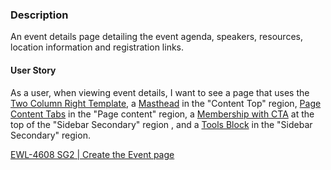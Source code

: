 ### Description
An event details page detailing the event agenda, speakers, resources, location information and registration links.

#### User Story
As a user, when viewing event details, I want to see a page that uses the [Two Column Right Template](/?p=templates-two-column-right), a [Masthead](/?p=organisms-masthead) in the "Content Top" region, [Page Content Tabs](/?p=organisms-page-content-tabs) in the "Page content" region, a [Membership with CTA](/?p=organisms-membership-with-cta) at the top of the "Sidebar Secondary" region , and a [Tools Block](/?p=molecules-tools-list) in the "Sidebar Secondary" region.

[EWL-4608 SG2 | Create the Event page](https://issues.ama-assn.org/browse/EWL-4608)
